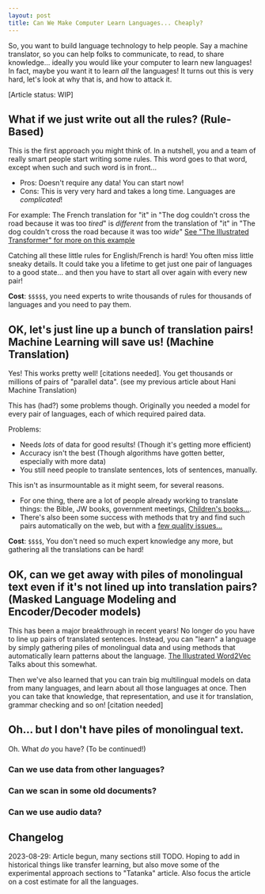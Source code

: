 ```yaml
---
layout: post
title: Can We Make Computer Learn Languages... Cheaply?
---
```


So, you want to build language technology to help people. Say a machine translator, so you can help folks to communicate, to read, to share knowledge... ideally you would like your computer to learn new languages! In fact, maybe you want it to learn _all_ the languages! It turns out this is very hard, let's look at why that is, and how to attack it. 

[Article status: WIP]

## What if we just write out all the rules? (Rule-Based)
This is the first approach you might think of. In a nutshell, you and a team of really smart people start writing some rules. This word goes to that word, except when such and such word is in front...

* Pros: Doesn't require any data! You can start now! 
* Cons: This is very very hard and takes a long time. Languages are _complicated_!  

For example: The French translation for "it" in "The dog couldn't cross the road because it was too _tired_" is _different_ from the translation of "it" in "The dog couldn't cross the road because it was too _wide_" [See "The Illustrated Transformer" for more on this example](https://jalammar.github.io/illustrated-transformer/)

Catching all these little rules for English/French is hard! You often miss little sneaky details. It could take you a lifetime to get just one pair of languages to a good state... and then you have to start all over again with every new pair!

**Cost**: `$$$$$`, you need experts to write thousands of rules for thousands of languages and you need to pay them.

## OK, let's just line up a bunch of translation pairs! Machine Learning will save us! (Machine Translation)

Yes! This works pretty well! [citations needed]. You get thousands or millions of pairs of "parallel data". (see my previous article about Hani Machine Translation)

This has (had?) some problems though. Originally you needed a model for every pair of languages, each of which required paired data.

Problems: 
* Needs _lots_ of data for good results! (Though it's getting more efficient)
* Accuracy isn't the best (Though algorithms have gotten better, especially with more data)
* You still need people to translate sentences, lots of sentences, manually. 

This isn't as insurmountable as it might seem, for several reasons. 
* For one thing, there are a lot of people already working to translate things: the Bible, JW books, government meetings, [Children's books...](Bloomlibrary.org). 
* There's also been some success with methods that try and find such pairs automatically on the web, but with a [few quality issues...](https://arxiv.org/abs/2103.12028)

**Cost**: `$$$$`, You don't need so much expert knowledge any more, but gathering all the translations can be hard! 


## OK, can we get away with piles of monolingual text even if it's not lined up into translation pairs? (Masked Language Modeling and Encoder/Decoder models)

This has been a major breakthrough in recent years! No longer do you have to line up pairs of translated sentences. Instead, you can "learn" a language by simply gathering piles of monolingual data and using methods that automatically learn patterns about the language. [The Illustrated Word2Vec](https://jalammar.github.io/illustrated-word2vec/) Talks about this somewhat. 

Then we've also learned that you can train big multilingual models on data from many languages, and learn about all those languages at once. Then you can take that knowledge, that representation, and use it for translation, grammar checking and so on! [citation needed]

## Oh... but I don't have piles of monolingual text.

Oh. What _do_ you have? (To be continued!)

### Can we use data from other languages?

### Can we scan in some old documents?

### Can we use audio data?



## Changelog
2023-08-29: Article begun, many sections still TODO. Hoping to add in historical things like transfer learning, but also move some of the experimental approach sections to "Tatanka" article. Also focus the article on a cost estimate for all the languages.

